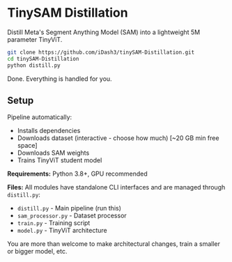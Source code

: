 # TinySAM Distillation

Distill Meta's Segment Anything Model (SAM) into a lightweight 5M parameter TinyViT.

```bash
git clone https://github.com/iDash3/tinySAM-Distillation.git
cd tinySAM-Distillation
python distill.py
```

Done. Everything is handled for you.

## Setup

Pipeline automatically:

- Installs dependencies
- Downloads dataset (interactive - choose how much) [~20 GB min free space]
- Downloads SAM weights
- Trains TinyViT student model

**Requirements:** Python 3.8+, GPU recommended

**Files:** All modules have standalone CLI interfaces and are managed through `distill.py`:

- `distill.py` - Main pipeline (run this)
- `sam_processor.py` - Dataset processor
- `train.py` - Training script
- `model.py` - TinyViT architecture

You are more than welcome to make architectural changes, train a smaller or bigger model, etc.
